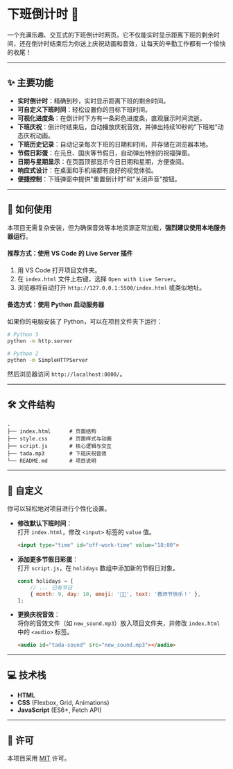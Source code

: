 # 下班倒计时 🥳

一个充满乐趣、交互式的下班倒计时网页。它不仅能实时显示距离下班的剩余时间，还在倒计时结束后为你送上庆祝动画和音效，让每天的辛勤工作都有一个愉快的收尾！

---

## ✨ 主要功能

*   **实时倒计时**：精确到秒，实时显示距离下班的剩余时间。
*   **可自定义下班时间**：轻松设置你的目标下班时间。
*   **可视化进度条**：在倒计时下方有一条彩色进度条，直观展示时间流逝。
*   **下班庆祝**：倒计时结束后，自动播放庆祝音效，并弹出持续10秒的"下班啦"动态庆祝动画。
*   **下班历史记录**：自动记录每次下班的日期和时间，并存储在浏览器本地。
*   **节假日彩蛋**：在元旦、国庆等节假日，自动弹出特别的祝福弹窗。
*   **日期与星期显示**：在页面顶部显示今日日期和星期，方便查阅。
*   **响应式设计**：在桌面和手机端都有良好的视觉体验。
*   **便捷控制**：下班弹窗中提供"重置倒计时"和"关闭声音"按钮。

---

## 🚀 如何使用

本项目无需复杂安装，但为确保音效等本地资源正常加载，**强烈建议使用本地服务器运行**。

#### 推荐方式：使用 VS Code 的 Live Server 插件
1.  用 VS Code 打开项目文件夹。
2.  在 `index.html` 文件上右键，选择 `Open with Live Server`。
3.  浏览器将自动打开 `http://127.0.0.1:5500/index.html` 或类似地址。

#### 备选方式：使用 Python 启动服务器
如果你的电脑安装了 Python，可以在项目文件夹下运行：
```bash
# Python 3
python -m http.server

# Python 2
python -m SimpleHTTPServer
```
然后浏览器访问 `http://localhost:8000/`。

---

## 🛠️ 文件结构

```
.
├── index.html      # 页面结构
├── style.css       # 页面样式与动画
├── script.js       # 核心逻辑与交互
├── tada.mp3        # 下班庆祝音效
└── README.md       # 项目说明
```

---

## 🎨 自定义

你可以轻松地对项目进行个性化设置。

*   **修改默认下班时间**：  
    打开 `index.html`，修改 `<input>` 标签的 `value` 值。
    ```html
    <input type="time" id="off-work-time" value="18:00">
    ```

*   **添加更多节假日彩蛋**：  
    打开 `script.js`，在 `holidays` 数组中添加新的节假日对象。
    ```javascript
    const holidays = [
        // ... 已有节日
        { month: 9, day: 10, emoji: '👨‍🏫', text: '教师节快乐！' },
    ];
    ```

*   **更换庆祝音效**：  
    将你的音效文件（如 `new_sound.mp3`）放入项目文件夹，并修改 `index.html` 中的 `<audio>` 标签。
    ```html
    <audio id="tada-sound" src="new_sound.mp3"></audio>
    ```

---

## 💻 技术栈

*   **HTML**
*   **CSS** (Flexbox, Grid, Animations)
*   **JavaScript** (ES6+, Fetch API)

---

## 📄 许可

本项目采用 [MIT](https://opensource.org/licenses/MIT) 许可。 
